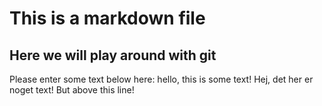 # This is a markdown file 

## Here we will play around with git 
Please enter some text below here: 
hello, this is some text!
Hej, det her er noget text!
But above this line! 
